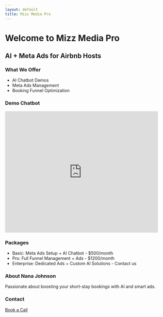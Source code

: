 ```yaml
---
layout: default
title: Mizz Media Pro
---
```


# Welcome to Mizz Media Pro

## AI + Meta Ads for Airbnb Hosts

### What We Offer
- AI Chatbot Demos
- Meta Ads Management
- Booking Funnel Optimization

### Demo Chatbot
<iframe src="https://placeholder.com/chatbot-demo" width="100%" height="400" style="border:none;"></iframe>

### Packages
- Basic: Meta Ads Setup + AI Chatbot - $500/month  
- Pro: Full Funnel Management + Ads - $1200/month  
- Enterprise: Dedicated Ads + Custom AI Solutions - Contact us

### About Nana Johnson
Passionate about boosting your short-stay bookings with AI and smart ads.

### Contact
[Book a Call](mailto:nana@mizzmediapro.com)
